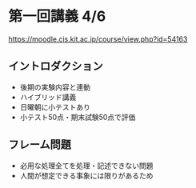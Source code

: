 # 第一回講義 4/6

https://moodle.cis.kit.ac.jp/course/view.php?id=54163

## イントロダクション

- 後期の実験内容と連動
- ハイブリッド講義
- 日曜朝に小テストあり
- 小テスト50点・期末試験50点で評価

## フレーム問題

- 必用な処理全てを処理・記述できない問題
- 人間が想定できる事象には限りがあるため